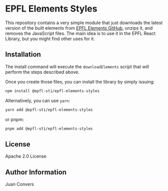 # EPFL Elements Styles

This repository contains a very simple module that just downloads the latest version of the built elements from [EPFL Elements GitHub](https://github.com/epfl-si/elements/archive/refs/heads/dist/frontend.zip), unzips it, and removes the JavaScript files. The main idea is to use it in the EPFL React Library, but you might find other uses for it.

## Installation

The install command will execute the `downloadElements` script that will perform the steps described above.

Once you create those files, you can install the library by simply issuing:

```bash
npm install @epfl-sti/epfl-elements-styles
```

Alternatively, you can use `yarn`:

```bash
yarn add @epfl-sti/epfl-elements-styles
```
or pnpm:

```bash
pnpm add @epfl-sti/epfl-elements-styles
```

## License

Apache 2.0 License

## Author Information

Juan Convers
